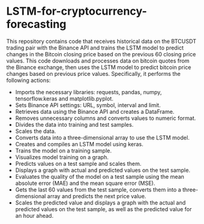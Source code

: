 # LSTM-for-cryptocurrency-forecasting
This repository contains code that receives historical data on the BTCUSDT trading pair with the Binance API and trains the LSTM model to predict changes in the Bitcoin closing price based on the previous 60 closing price values.
This code downloads and processes data on bitcoin quotes from the Binance exchange, then uses the LSTM model to predict bitcoin price changes based on previous price values. Specifically, it performs the following actions:
- Imports the necessary libraries: requests, pandas, numpy, tensorflow.keras and matplotlib.pyplot.
- Sets Binance API settings: URL, symbol, interval and limit.
- Retrieves data using the Binance API and creates a DataFrame.
- Removes unnecessary columns and converts values to numeric format.
- Divides the data into training and test samples.
- Scales the data.
- Converts data into a three-dimensional array to use the LSTM model.
- Creates and compiles an LSTM model using keras.
- Trains the model on a training sample.
- Visualizes model training on a graph.
- Predicts values on a test sample and scales them.
- Displays a graph with actual and predicted values on the test sample.
- Evaluates the quality of the model on a test sample using the mean absolute error (MAE) and the mean square error (MSE).
- Gets the last 60 values from the test sample, converts them into a three-dimensional array and predicts the next price value.
- Scales the predicted value and displays a graph with the actual and predicted values on the test sample, as well as the predicted value for an hour ahead.
